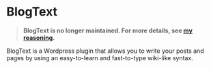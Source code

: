 # BlogText

> **BlogText is no longer maintained. For more details, see [my reasoning](https://manski.net/articles/wordpress/sunsetting-wordpress).**

BlogText is a Wordpress plugin that allows you to write your posts and pages by using an easy-to-learn and fast-to-type wiki-like syntax.
